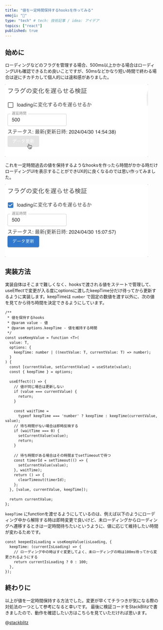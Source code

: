 ```yaml
---
title: "値を一定時間保持するhooksを作ってみる"
emoji: "🍣"
type: "tech" # tech: 技術記事 / idea: アイデア
topics: ["react"]
published: true
---
```


## 始めに

ローディングなどのフラグを管理する場合、500ms以上かかる場合はローディングUIも確認できるため良いことですが、50msなどかなり短い時間で終わる場合は逆にチカチカして個人的には違和感がありました。

![](/images/use-keep-value/demo-pure-flag.gif)

これを一定時間過去の値を保持するようなhooksを作ったら時間がかかる時だけローディングUIを表示することができUX的に良くなるのでは思い作ってみました。

![](/images/use-keep-value/demo-use-keep-value.gif)

## 実装方法

実装自体はそこまで難しくなく、hooksで渡される値をステートで管理して、useEffectで変更が入る度にoptionsに渡したkeepTime分だけ待ってから更新するように実装します。keepTimeは `number` で固定の数値を渡す以外に、次の値を見てから待ち時間を決定できるようにしています。

```tsx:値を保持するhooks
/**
 * 値を保持するhooks
 * @param value - 値
 * @param options.keepTime - 値を維持する時間
 */
const useKeepValue = function <T>(
  value: T,
  options: {
    keepTime: number | ((nextValue: T, currentValue: T) => number);
  }
) {
  const [currentValue, setCurrentValue] = useState(value);
  const { keepTime } = options;

  useEffect(() => {
    // 値が同じ場合は更新しない
    if (value === currentValue) {
      return;
    }

    const waitTime =
      typeof keepTime === 'number' ? keepTime : keepTime(currentValue, value);
    // 待ち時間がない場合は即時反映する
    if (waitTime === 0) {
      setCurrentValue(value);
      return;
    }

    // 待ち時間がある場合はその時間までsetTimeoutで待つ
    const timerId = setTimeout(() => {
      setCurrentValue(value);
    }, waitTime);
    return () => {
      clearTimeout(timerId);
    };
  }, [value, currentValue, keepTime]);

  return currentValue;
};
```

`keepTime` にfunctionを渡せるようにしているのは、例えば以下のようにローディング中から解除する時は即時変更で良いけど、未ローディングからローディングへ遷移するときは一定時間待ちたいというように、値に応じて維持したい時間が変わるためです。

```tsx:useKeepValueの使用例
const keepedIsLoading = useKeepValue(isLoading, {
  keepTime: (currentIsLoading) => {
    // ローディング中の時はすぐ変更してよく、未ローディングの時は100ms待ってから変更されるようにする
    return currentIsLoading ? 0 : 100;
  },
});
```

## 終わりに

以上が値を一定時間保持する方法でした。変更が早くてチラつきが気になる際の対処法の一つとして参考になると幸いです。
最後に検証コードをStackBlitzで書きましたので、動作を確認したい方はこちらを見ていただければ思います。

@[stackblitz](https://stackblitz.com/edit/vitejs-vite-5aq3od?embed=1&file=src%2FApp.tsx&view=preview)
